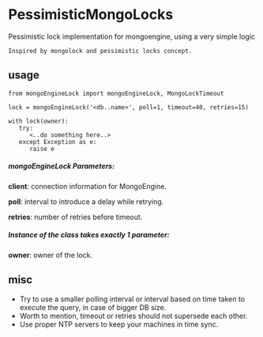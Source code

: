 # PessimisticMongoLocks
Pessimistic lock implementation for mongoengine, using  a very simple logic

`Inspired by mongolock and pessimistic locks concept.`

## usage
```
from mongoEngineLock import mongoEngineLock, MongoLockTimeout

lock = mongoEngineLock('<db..name>', poll=1, timeout=40, retries=15)

with lock(owner):
   try:
      <..do something here..>
   except Exception as e:
      raise e
```
##### mongoEngineLock Parameters:
**client**: connection information for MongoEngine.

**poll**: interval to introduce a delay while retrying.

**retries**: number of retries before timeout.

##### Instance of the class takes exactly 1 parameter: 
**owner**: owner of the lock.

## misc
* Try to use a smaller polling interval or interval based on time taken to execute the query, in case of bigger DB size.
* Worth to mention, timeout or retries should not supersede each other. 
* Use proper NTP servers to keep your machines in time sync.
